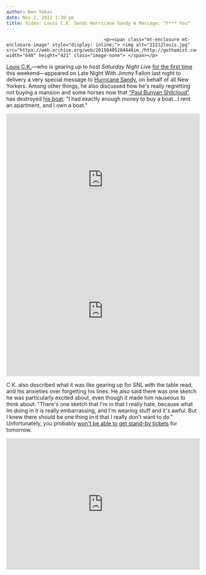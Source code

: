 ```yaml
---
author: Ben Yakas
date: Nov 2, 2012 1:30 pm
title: Video: Louis C.K. Sends Hurricane Sandy A Message: "F*** You"
---
```


	
										<p><span class="mt-enclosure mt-enclosure-image" style="display: inline;"> <img alt="11212louis.jpg" src="https://web.archive.org/web/20150405204448im_/http://gothamist.com/attachments/byakas/11212louis.jpg" width="640" height="421" class="image-none"> </span></p>

<p><a href="https://web.archive.org/web/20150405204448/http://gothamist.com/tags/louisck">Louis C.K.</a>&#x2014;who is gearing up to host <em>Saturday Night Live</em> <a href="https://web.archive.org/web/20150405204448/http://gothamist.com/2012/10/31/video_louis_ck_embraces_the_weather.php">for the first time</a> this weekend&#x2014;appeared on Late Night With Jimmy Fallon last night to delivery a very special message to <a href="https://web.archive.org/web/20150405204448/http://gothamist.com/tags/hurricanesandy">Hurricane Sandy</a>, on behalf of all New Yorkers. Among other things, he also discussed how he&apos;s really regretting not buying a mansion and some horses now that <a href="https://web.archive.org/web/20150405204448/http://gothamist.com/2012/10/28/louis_ck_cancels_shows_due_to_paul.php">&quot;Paul Bunyan Shitcloud&quot;</a> has destroyed <a href="https://web.archive.org/web/20150405204448/http://gothamist.com/2012/09/04/photo_louis_cks_yacht_gets_stuck_in.php">his boat</a>: &quot;I had exactly enough money to buy a boat...I rent an apartment, and I own a boat.&quot; </p>

<center><iframe id="NBC Video Widget" width="512" height="347" src="https://web.archive.org/web/20150405204448if_/http://www.nbc.com/assets/video/widget/widget.html?vid=1422561" frameborder="0"></iframe></center>

<center><iframe id="NBC Video Widget" width="512" height="347" src="https://web.archive.org/web/20150405204448if_/http://www.nbc.com/assets/video/widget/widget.html?vid=1422539" frameborder="0"></iframe></center>

<p>C.K. also described what it was like gearing up for SNL with the table read, and his anxieties over forgetting his lines. He also said there was one sketch he was particularly excited about, even though it made him nauseous to think about: &quot;There&apos;s one sketch that I&apos;m in that I really hate, because what Im doing in it is really embarrassing, and I&apos;m wearing stuff and it&apos;s awful. But I knew there should be one thing in it that I really don&apos;t want to do.&quot; Unfortunately, you probably <a href="https://web.archive.org/web/20150405204448/http://gothamist.com/2012/11/02/louis_ck_line.php">won&apos;t be able to get stand-by tickets</a> for tomorrow.</p>

<center><iframe id="NBC Video Widget" width="512" height="347" src="https://web.archive.org/web/20150405204448if_/http://www.nbc.com/assets/video/widget/widget.html?vid=1422540" frameborder="0"></iframe></center>					
										
									
				